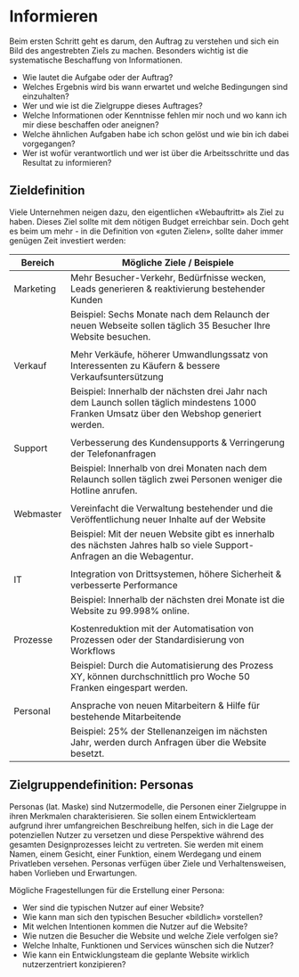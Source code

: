 # Informieren
Beim ersten Schritt geht es darum, den Auftrag zu verstehen und sich ein Bild des angestrebten Ziels zu machen. Besonders wichtig ist die systematische Beschaffung von Informationen.

* Wie lautet die Aufgabe oder der Auftrag? 
* Welches Ergebnis wird bis wann erwartet und welche Bedingungen sind einzuhalten?
* Wer und wie ist die Zielgruppe dieses Auftrages?
* Welche Informationen oder Kenntnisse fehlen mir noch und wo kann ich mir diese beschaffen oder aneignen? 
* Welche ähnlichen Aufgaben habe ich schon gelöst und wie bin ich dabei vorgegangen? 
* Wer ist wofür verantwortlich und wer ist über die Arbeitsschritte und das Resultat zu informieren? 

## Zieldefinition
Viele Unternehmen neigen dazu, den eigentlichen «Webauftritt» als Ziel zu haben. Dieses Ziel sollte mit dem nötigen Budget erreichbar sein. Doch geht es beim um mehr - in die Definition von «guten Zielen», sollte daher immer genügen Zeit investiert werden:

| Bereich    | Mögliche Ziele / Beispiele                                                                                                                    |
|------------|-----------------------------------------------------------------------------------------------------------------------------------------------|
| Marketing  | Mehr Besucher-Verkehr, Bedürfnisse wecken,   Leads generieren & reaktivierung bestehender Kunden                                              |
|            | Beispiel: Sechs Monate nach dem Relaunch der neuen Webseite sollen   täglich 35 Besucher Ihre Website besuchen.                               |
|            |                                                                                                                                               |
| Verkauf    | Mehr Verkäufe, höherer Umwandlungssatz von Interessenten zu Käufern &   bessere Verkaufsuntersützung                                          |
|            | Beispiel: Innerhalb der nächsten drei Jahr nach dem Launch sollen täglich   mindestens 1000 Franken Umsatz über den Webshop generiert werden. |
|            |                                                                                                                                               |
| Support    | Verbesserung des Kundensupports & Verringerung der Telefonanfragen                                                                            |
|            | Beispiel: Innerhalb von drei Monaten nach dem Relaunch sollen täglich   zwei Personen weniger die Hotline anrufen.                            |
|            |                                                                                                                                               |
| Webmaster  | Vereinfacht die Verwaltung bestehender und die Veröffentlichung neuer   Inhalte auf der Website                                               |
|            | Beispiel: Mit der neuen Website gibt es innerhalb des nächsten Jahres   halb so viele Support-Anfragen an die Webagentur.                     |
|            |                                                                                                                                               |
| IT         | Integration von Drittsystemen, höhere Sicherheit & verbesserte   Performance                                                                  |
|            | Beispiel: Innerhalb der nächsten drei Monate ist die Website zu 99.998%   online.                                                             |
|            |                                                                                                                                               |
| Prozesse   | Kostenreduktion mit der Automatisation von Prozessen oder der   Standardisierung von Workflows                                                |
|            | Beispiel: Durch die Automatisierung des Prozess XY, können   durchschnittlich pro Woche 50 Franken eingespart werden.                         |
|            |                                                                                                                                               |
| Personal   | Ansprache von neuen Mitarbeitern & Hilfe für bestehende Mitarbeitende                                                                         |
|            | Beispiel: 25% der Stellenanzeigen im nächsten Jahr, werden durch Anfragen   über die Website besetzt.                                         |

## Zielgruppendefinition: Personas

Personas (lat. Maske) sind Nutzermodelle, die Personen einer Zielgruppe in ihren Merkmalen charakterisieren. Sie sollen einem Entwicklerteam aufgrund ihrer umfangreichen Beschreibung helfen, sich in die Lage der potenziellen Nutzer zu versetzen und diese Perspektive während des gesamten Designprozesses leicht zu vertreten. Sie werden mit einem Namen, einem Gesicht, einer Funktion, einem Werdegang und einem Privatleben versehen. Personas verfügen über Ziele und Verhaltensweisen, haben Vorlieben und Erwartungen.

Mögliche Fragestellungen für die Erstellung einer Persona:
* Wer sind die typischen Nutzer auf einer Website?
* Wie kann man sich den typischen Besucher «bildlich» vorstellen?
* Mit welchen Intentionen kommen die Nutzer auf die Website?
* Wie nutzen die Besucher die Website und welche Ziele verfolgen sie?
* Welche Inhalte, Funktionen und Services wünschen sich die Nutzer?
* Wie kann ein Entwicklungsteam die geplante Website wirklich nutzerzentriert konzipieren?